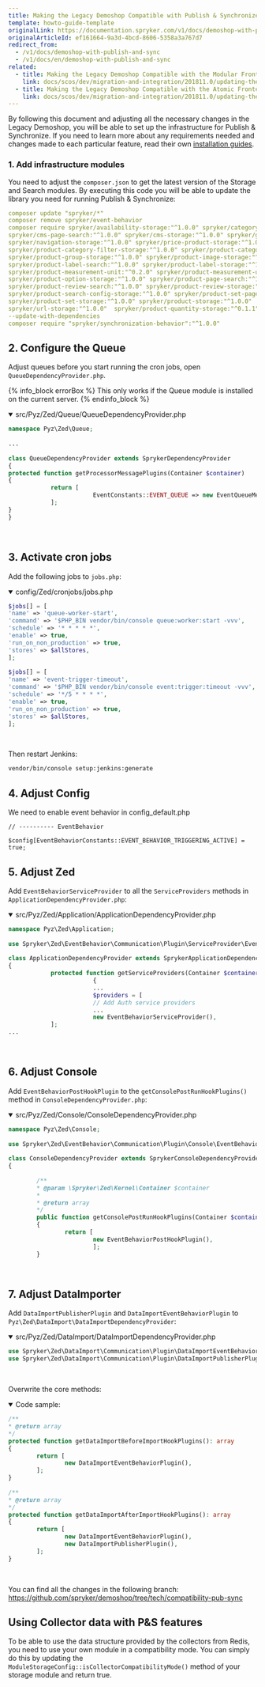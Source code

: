 ```yaml
---
title: Making the Legacy Demoshop Compatible with Publish & Synchronize
template: howto-guide-template
originalLink: https://documentation.spryker.com/v1/docs/demoshop-with-publish-and-sync
originalArticleId: ef161664-9a3d-4bcd-8606-5358a3a767d7
redirect_from:
  - /v1/docs/demoshop-with-publish-and-sync
  - /v1/docs/en/demoshop-with-publish-and-sync
related:
  - title: Making the Legacy Demoshop Compatible with the Modular Frontend
    link: docs/scos/dev/migration-and-integration/201811.0/updating-the-legacy-demoshop-with-scos/making-the-legacy-demoshop-compatible-with-the-modular-frontend.html
  - title: Making the Legacy Demoshop Compatible with the Atomic Frontend
    link: docs/scos/dev/migration-and-integration/201811.0/updating-the-legacy-demoshop-with-scos/making-the-legacy-demoshop-compatible-with-the-atomic-frontend.html
---
```


By following this document and adjusting all the necessary changes in the Legacy Demoshop, you will be able to set up the infrastructure for Publish &amp; Synchronize. If you need to learn more about any requirements needed and changes made to each particular feature, read their own [installation guides](/docs/scos/dev/feature-integration-guides/{{page.version}}/about-integration.html).

### 1. Add infrastructure modules
You need to adjust the `composer.json` to get the latest version of the Storage and Search modules. By executing this code you will be able to update the library you need for running Publish &amp; Synchronize:

```yaml
composer update "spryker/*"
composer remove spryker/event-behavior
composer require spryker/availability-storage:"^1.0.0" spryker/category-page search:"^1.0.0" spryker/category-storage:"^1.0.0" spryker/cms-block-category-storage:"^1.0.0" spryker/cms-block-product-storage:"^1.0.0" spryker/cms-block-storage:"^1.0.0"
spryker/cms-page-search:"^1.0.0" spryker/cms-storage:"^1.0.0" spryker/glossary-storage:"^1.0.0"
spryker/navigation-storage:"^1.0.0" spryker/price-product-storage:"^1.0.0"
spryker/product-category-filter-storage:"^1.0.0" spryker/product-category-storage:"^1.0.0"
spryker/product-group-storage:"^1.0.0" spryker/product-image-storage:"^1.0.0"
spryker/product-label-search:"^1.0.0" spryker/product-label-storage:"^1.0.0"
spryker/product-measurement-unit:"^0.2.0" spryker/product-measurement-unit-storage:"^0.2.0"
spryker/product-option-storage:"^1.0.0" spryker/product-page-search:"^1.0.0" spryker/product-relation-storage:"^1.0.0"
spryker/product-review-search:"^1.0.0" spryker/product-review-storage:"^1.0.0"
spryker/product-search-config-storage:"^1.0.0" spryker/product-set-page-search:"^1.0.0"
spryker/product-set-storage:"^1.0.0" spryker/product-storage:"^1.0.0"
spryker/url-storage:"^1.0.0"  spryker/product-quantity-storage:"^0.1.1"
--update-with-dependencies
composer require "spryker/synchronization-behavior":"^1.0.0"
```

## 2. Configure the Queue
Adjust queues before you start running the cron jobs, open `QueueDependencyProvider.php`.

{% info_block errorBox %}
This only works if the Queue module is installed on the current server.
{% endinfo_block %}

<details open>
<summary>src/Pyz/Zed/Queue/QueueDependencyProvider.php</summary>
    
```php
namespace Pyz\Zed\Queue;
 
...
 
class QueueDependencyProvider extends SprykerDependencyProvider
{
protected function getProcessorMessagePlugins(Container $container)
{
			return [
						EventConstants::EVENT_QUEUE => new EventQueueMessageProcessorPlugin(),
			];
}
}
```
    
</br>
</details>

## 3. Activate cron jobs
Add the following jobs to `jobs.php`:

<details open>
<summary>config/Zed/cronjobs/jobs.php</summary>
    
```php
$jobs[] = [
'name' => 'queue-worker-start',
'command' => '$PHP_BIN vendor/bin/console queue:worker:start -vvv',
'schedule' => '* * * * *',
'enable' => true,
'run_on_non_production' => true,
'stores' => $allStores,
];
 
$jobs[] = [
'name' => 'event-trigger-timeout',
'command' => '$PHP_BIN vendor/bin/console event:trigger:timeout -vvv',
'schedule' => '*/5 * * * *',
'enable' => true,
'run_on_non_production' => true,
'stores' => $allStores,
];
```
</br>
</details>

Then restart Jenkins:

```bash
vendor/bin/console setup:jenkins:generate
```

## 4. Adjust Config
We need to enable event behavior in config_default.php

```
// ---------- EventBehavior
		$config[EventBehaviorConstants::EVENT_BEHAVIOR_TRIGGERING_ACTIVE] = true;
```

## 5. Adjust Zed
Add `EventBehaviorServiceProvider` to all the `ServiceProviders` methods in `ApplicationDependencyProvider.php`:

<details open>
<summary>src/Pyz/Zed/Application/ApplicationDependencyProvider.php</summary>
    
```php
namespace Pyz\Zed\Application;
 
use Spryker\Zed\EventBehavior\Communication\Plugin\ServiceProvider\EventBehaviorServiceProvider;
 
class ApplicationDependencyProvider extends SprykerApplicationDependencyProvider
{
			protected function getServiceProviders(Container $container)
						{
						...
						$providers = [
						// Add Auth service providers
						...
						new EventBehaviorServiceProvider(),
			];
...
```
    
</br>
</details>

## 6. Adjust Console
Add `EventBehaviorPostHookPlugin` to the `getConsolePostRunHookPlugins()` method in `ConsoleDependencyProvider.php`:

<details open>
<summary>src/Pyz/Zed/Console/ConsoleDependencyProvider.php</summary>
    
```php
namespace Pyz\Zed\Console;
 
use Spryker\Zed\EventBehavior\Communication\Plugin\Console\EventBehaviorPostHookPlugin;
 
class ConsoleDependencyProvider extends SprykerConsoleDependencyProvider
{
 
		/**
		* @param \Spryker\Zed\Kernel\Container $container
		*
		* @return array
		*/
		public function getConsolePostRunHookPlugins(Container $container)
		{
				return [
						new EventBehaviorPostHookPlugin(),
						];
		}
```
    
</br>
</details>

## 7. Adjust DataImporter
Add `DataImportPublisherPlugin` and `DataImportEventBehaviorPlugin` to `Pyz\Zed\DataImport\DataImportDependencyProvider`:


<details open>
<summary>src/Pyz/Zed/DataImport/DataImportDependencyProvider.php</summary>

```php
use Spryker\Zed\DataImport\Communication\Plugin\DataImportEventBehaviorPlugin;
use Spryker\Zed\DataImport\Communication\Plugin\DataImportPublisherPlugin;
```
    
</br>
</details>

Overwrite the core methods:

<details open>
<summary>Code sample:</summary>
    
```php
/**
* @return array
*/
protected function getDataImportBeforeImportHookPlugins(): array
{
		return [
				new DataImportEventBehaviorPlugin(),
		];
}
 
/**
* @return array
*/
protected function getDataImportAfterImportHookPlugins(): array
{
		return [
				new DataImportEventBehaviorPlugin(),
				new DataImportPublisherPlugin(),
		];
}
```
    
</br>
</details>

You can find all the changes in the following branch:
https://github.com/spryker/demoshop/tree/tech/compatibility-pub-sync

## Using Collector data with P&amp;S features
To be able to use the data structure provided by the collectors from Redis, you need to use your own module in a compatibility mode. You can simply do this by updating the `ModuleStorageConfig::isCollectorCompatibilityMode()` method of your storage module and return true.
